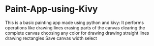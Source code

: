 # Paint-App-using-Kivy
This is a basic painting app made using python and kivy:
It performs operations like
drawing lines 
erasing parts of the canvas
clearing the complete canvas
choosing any color for drawing
drawing straight lines
drawing rectangles
Save canvas
width select


